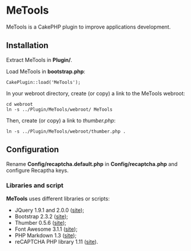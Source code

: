 # MeTools
MeTools is a CakePHP plugin to improve applications development.

## Installation
Extract MeTools in **Plugin/**.

Load MeTools in **bootstrap.php**:

	CakePlugin::load('MeTools');

In your webroot directory, create (or copy) a link to the MeTools webroot:

	cd webroot
	ln -s ../Plugin/MeTools/webroot/ MeTools

Then, create (or copy) a link to *thumber.php*:

	ln -s ../Plugin/MeTools/webroot/thumber.php .

## Configuration
Rename **Config/recaptcha.default.php** in **Config/recaptcha.php** and configure Recaptha keys.

### Libraries and script
**MeTools** uses different libraries or scripts:

- JQuery 1.9.1 and 2.0.0 ([site](http://jquery.com));
- Bootstrap 2.3.2 ([site](http://twitter.github.com/bootstrap));
- Thumber 0.5.6 ([site](https://code.google.com/p/phpthumbmaker));
- Font Awesome 3.1.1 ([site](http://fortawesome.github.com/Font-Awesome));
- PHP Markdown 1.3 ([site](http://michelf.ca/projects/php-markdown));
- reCAPTCHA PHP library 1.11 ([site](https://developers.google.com/recaptcha/docs/php)).